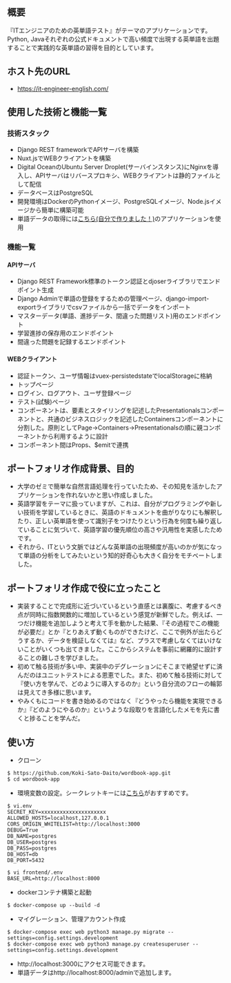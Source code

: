 ## 概要

『ITエンジニアのための英単語テスト』がテーマのアプリケーションです。Python, Javaそれぞれの公式ドキュメントで高い頻度で出現する英単語を出題することで実践的な英単語の習得を目的としています。


## ホスト先のURL

- https://it-engineer-english.com/


## 使用した技術と機能一覧

### 技術スタック

- Django REST frameworkでAPIサーバを構築
- Nuxt.jsでWEBクライアントを構築
- Digital OceanのUbuntu Server Droplet(サーバインスタンス)にNginxを導入し、APIサーバはリバースプロキシ、WEBクライアントは静的ファイルとして配信
- データベースはPostgreSQL
- 開発環境はDockerのPythonイメージ、PostgreSQLイメージ、Node.jsイメージから簡単に構築可能
- 単語データの取得には[こちら(自分で作りました！)](https://github.com/Koki-Sato-Daito/wordbook_generator)のアプリケーションを使用


### 機能一覧

#### APIサーバ

- Django REST Framework標準のトークン認証とdjoserライブラリでエンドポイント生成
- Django Adminで単語の登録をするための管理ページ、django-import-exportライブラリでcsvファイルから一括でデータをインポート
- マスターデータ(単語、進捗データ、間違った問題リスト)用のエンドポイント
- 学習進捗の保存用のエンドポイント
- 間違った問題を記録するエンドポイント


#### WEBクライアント

- 認証トークン、ユーザ情報はvuex-persistedstateでlocalStorageに格納
- トップページ
- ログイン、ログアウト、ユーザ登録ページ
- テスト(試験)ページ
- コンポーネントは、要素とスタイリングを記述したPresentationalsコンポーネントと、共通のビジネスロジックを記述したContainersコンポーネントに分割した。原則としてPage->Containers->Presentationalsの順に親コンポーネントから利用するように設計
- コンポーネント間はProps、$emitで連携


## ポートフォリオ作成背景、目的

- 大学のゼミで簡単な自然言語処理を行っていたため、その知見を活かしたアプリケーションを作れないかと思い作成しました。
- 英語学習をテーマに扱っていますが、これは、自分がプログラミングや新しい技術を学習しているときに、英語のドキュメントを曲がりなりにも解釈したり、正しい英単語を使って識別子をつけたりという行為を何度も繰り返していることに気づいて、英語学習の優先順位の高さや汎用性を実感したためです。
- それから、ITという文脈ではどんな英単語の出現頻度が高いのかが気になって単語の分析をしてみたいという知的好奇心も大きく自分をモチベートしました。


## ポートフォリオ作成で役に立ったこと

- 実装することで完成形に近づいているという直感とは裏腹に、考慮するべき点が同時に指数関数的に増加しているという感覚が新鮮でした。例えば、一つだけ機能を追加しようと考えて手を動かした結果、『その過程でこの機能が必要だ』とか『とりあえず動くものができたけど、ここで例外が出たらどうするか、データを検証しなくては』など、プラスで考慮しなくてはいけないことがいくつも出てきました。ここからシステムを事前に網羅的に設計することの難しさを学びました。
- 初めて触る技術が多い中、実装中のデグレーションにそこまで絶望せずに済んだのはユニットテストによる恩恵でした。また、初めて触る技術に対して『使い方を学んで、どのように導入するのか』という自分流のフローの輪郭は見えてき多様に思います。
- やみくもにコードを書き始めるのではなく『どうやったら機能を実現できるか』『どのようにやるのか』というような段取りを言語化したメモを先に書くと捗ることを学んだ。


## 使い方

- クローン

```
$ https://github.com/Koki-Sato-Daito/wordbook-app.git
$ cd wordbook-app
```

- 環境変数の設定。シークレットキーには[こちら](https://miniwebtool.com/ja/django-secret-key-generator/)がおすすめです。

```
$ vi.env
SECRET_KEY=xxxxxxxxxxxxxxxxxxxxx
ALLOWED_HOSTS=localhost,127.0.0.1
CORS_ORIGIN_WHITELIST=http://localhost:3000
DEBUG=True
DB_NAME=postgres
DB_USER=postgres
DB_PASS=postgres
DB_HOST=db
DB_PORT=5432

$ vi frontend/.env
BASE_URL=http://localhost:8000
```

- dockerコンテナ構築と起動

```
$ docker-compose up --build -d
```

- マイグレーション、管理アカウント作成

```
$ docker-compose exec web python3 manage.py migrate --settings=config.settings.development
$ docker-compose exec web python3 manage.py createsuperuser --settings=config.settings.development
```

- http://localhost:3000にアクセス可能できます。
- 単語データはhttp://localhost:8000/adminで追加します。
